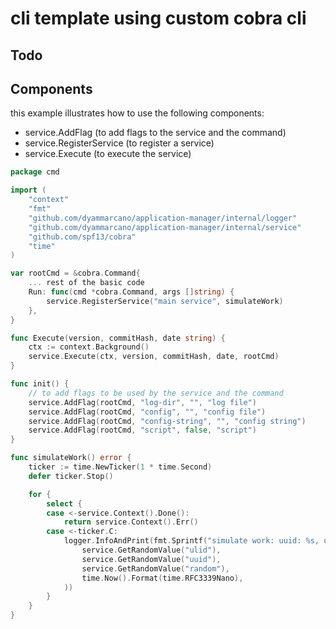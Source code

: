 # cli template using custom cobra cli

## Todo

## Components

this example illustrates how to use the following components:

- service.AddFlag (to add flags to the service and the command)
- service.RegisterService (to register a service)
- service.Execute (to execute the service)

```go
package cmd

import (
    "context"
    "fmt"
    "github.com/dyammarcano/application-manager/internal/logger"
    "github.com/dyammarcano/application-manager/internal/service"
    "github.com/spf13/cobra"
    "time"
)

var rootCmd = &cobra.Command{
    ... rest of the basic code
    Run: func(cmd *cobra.Command, args []string) {
        service.RegisterService("main service", simulateWork)
    },
}

func Execute(version, commitHash, date string) {
    ctx := context.Background()
    service.Execute(ctx, version, commitHash, date, rootCmd)
}

func init() {
    // to add flags to be used by the service and the command
    service.AddFlag(rootCmd, "log-dir", "", "log file")
    service.AddFlag(rootCmd, "config", "", "config file")
    service.AddFlag(rootCmd, "config-string", "", "config string")
    service.AddFlag(rootCmd, "script", false, "script")
}

func simulateWork() error {
    ticker := time.NewTicker(1 * time.Second)
    defer ticker.Stop()

    for {
        select {
        case <-service.Context().Done():
            return service.Context().Err()
        case <-ticker.C:
            logger.InfoAndPrint(fmt.Sprintf("simulate work: uuid: %s, ulid: %s, random: %s, time: %s",
                service.GetRandomValue("ulid"),
                service.GetRandomValue("uuid"),
                service.GetRandomValue("random"),
                time.Now().Format(time.RFC3339Nano),
            ))
        }
    }
}
